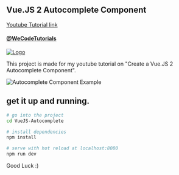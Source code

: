 ## Vue.JS 2 Autocomplete Component

[Youtube Tutorial link](https://youtu.be/cuo9T6rc-VE)

#### [@WeCodeTutorials](https://twitter.com/WeCodeTutorials)
[![Logo](https://cdn.pbrd.co/images/HdwCut8.png)](https://www.youtube.com/channel/UCj9VatwdukZjNOnIKcpWcsA)

This project is made for my youtube tutorial on "Create a Vue.JS 2 Autocomplete Component".

![Autocomplete Component Example](https://media.giphy.com/media/33Iuj8rH9qCk2uoval/giphy.gif)

## get it up and running.

``` bash
# go into the project
cd VueJS-Autocomplete

# install dependencies
npm install

# serve with hot reload at localhost:8080
npm run dev

```

Good Luck :)
